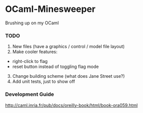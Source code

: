 # OCaml-Minesweeper
Brushing up on my OCaml

### TODO

1. New files (have a graphics / control / model file layout)
2. Make cooler features:

  * right-click to flag
  * reset button instead of toggling flag mode

3. Change building scheme (what does Jane Street use?)
4. Add unit tests, just to show off

### Development Guide

http://caml.inria.fr/pub/docs/oreilly-book/html/book-ora059.html
